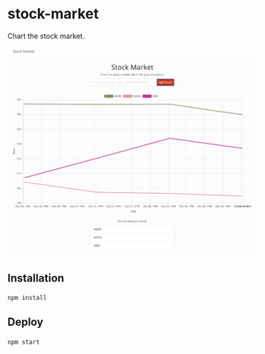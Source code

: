 # stock-market

Chart the stock market.

![App dashboard](./example.png)

## Installation

`npm install`

## Deploy

`npm start`